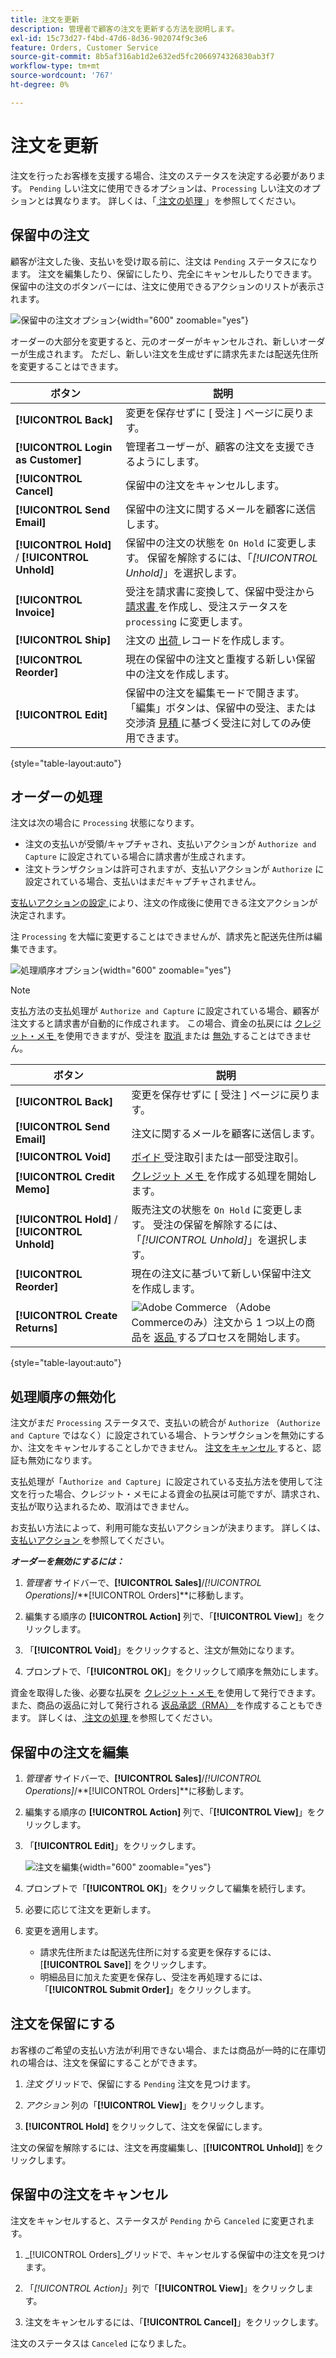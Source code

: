 ```yaml
---
title: 注文を更新
description: 管理者で顧客の注文を更新する方法を説明します。
exl-id: 15c73d27-f4bd-47d6-8d36-902074f9c3e6
feature: Orders, Customer Service
source-git-commit: 8b5af316ab1d2e632ed5fc2066974326830ab3f7
workflow-type: tm+mt
source-wordcount: '767'
ht-degree: 0%

---
```


# 注文を更新

注文を行ったお客様を支援する場合、注文のステータスを決定する必要があります。 `Pending` しい注文に使用できるオプションは、`Processing` しい注文のオプションとは異なります。 詳しくは、「[ 注文の処理 ](order-processing.md)」を参照してください。

## 保留中の注文

顧客が注文した後、支払いを受け取る前に、注文は `Pending` ステータスになります。 注文を編集したり、保留にしたり、完全にキャンセルしたりできます。 保留中の注文のボタンバーには、注文に使用できるアクションのリストが表示されます。

![ 保留中の注文オプション ](./assets/order-button-bar-pending.png){width="600" zoomable="yes"}

オーダーの大部分を変更すると、元のオーダーがキャンセルされ、新しいオーダーが生成されます。 ただし、新しい注文を生成せずに請求先または配送先住所を変更することはできます。

| ボタン | 説明 |
|--- |--- |
| **[!UICONTROL Back]** | 変更を保存せずに [ 受注 ] ページに戻ります。 |
| **[!UICONTROL Login as Customer]** | 管理者ユーザーが、顧客の注文を支援できるようにします。 |
| **[!UICONTROL Cancel]** | 保留中の注文をキャンセルします。 |
| **[!UICONTROL Send Email]** | 保留中の注文に関するメールを顧客に送信します。 |
| **[!UICONTROL Hold]** / **[!UICONTROL Unhold]** | 保留中の注文の状態を `On Hold` に変更します。 保留を解除するには、「_[!UICONTROL Unhold]_」を選択します。 |
| **[!UICONTROL Invoice]** | 受注を請求書に変換して、保留中受注から [ 請求書 ](invoices.md#create-an-invoice) を作成し、受注ステータスを `processing` に変更します。 |
| **[!UICONTROL Ship]** | 注文の [ 出荷 ](shipments.md#create-a-shipment) レコードを作成します。 |
| **[!UICONTROL Reorder]** | 現在の保留中の注文と重複する新しい保留中の注文を作成します。 |
| **[!UICONTROL Edit]** | 保留中の注文を編集モードで開きます。 「編集」ボタンは、保留中の受注、または交渉済 [ 見積 ](../b2b/quotes.md) に基づく受注に対してのみ使用できます。 |

{style="table-layout:auto"}

## オーダーの処理

注文は次の場合に `Processing` 状態になります。

* 注文の支払いが受領/キャプチャされ、支払いアクションが `Authorize and Capture` に設定されている場合に請求書が生成されます。
* 注文トランザクションは許可されますが、支払いアクションが `Authorize` に設定されている場合、支払いはまだキャプチャされません。

[ 支払いアクションの設定 ](../configuration-reference/sales/payment-methods.md#payment-actions) により、注文の作成後に使用できる注文アクションが決定されます。

注 `Processing` を大幅に変更することはできませんが、請求先と配送先住所は編集できます。

![ 処理順序オプション ](./assets/order-button-bar-processing.png){width="600" zoomable="yes"}

>[!NOTE]
>
>支払方法の支払処理が `Authorize and Capture` に設定されている場合、顧客が注文すると請求書が自動的に作成されます。 この場合、資金の払戻には [ クレジット・メモ ](credit-memo-create.md) を使用できますが、受注を [ 取消 ](#cancel-a-pending-order) または [ 無効 ](#void-a-processing-order) することはできません。

| ボタン | 説明 |
|--- |--- |
| **[!UICONTROL Back]** | 変更を保存せずに [ 受注 ] ページに戻ります。 |
| **[!UICONTROL Send Email]** | 注文に関するメールを顧客に送信します。 |
| **[!UICONTROL Void]** | [ ボイド ](#void-a-processing-order) 受注取引または一部受注取引。 |
| **[!UICONTROL Credit Memo]** | [ クレジット メモ ](credit-memo-create.md) を作成する処理を開始します。 |
| **[!UICONTROL Hold]** / **[!UICONTROL Unhold]** | 販売注文の状態を `On Hold` に変更します。 受注の保留を解除するには、「_[!UICONTROL Unhold]_」を選択します。 |
| **[!UICONTROL Reorder]** | 現在の注文に基づいて新しい保留中注文を作成します。 |
| **[!UICONTROL Create Returns]** | ![Adobe Commerce](../assets/adobe-logo.svg) （Adobe Commerceのみ）注文から 1 つ以上の商品を [ 返品 ](returns.md) するプロセスを開始します。 |

{style="table-layout:auto"}

## 処理順序の無効化

注文がまだ `Processing` ステータスで、支払いの統合が `Authorize` （`Authorize and Capture` ではなく）に設定されている場合、トランザクションを無効にするか、注文をキャンセルすることしかできません。 [ 注文をキャンセル ](#cancel-a-pending-order) すると、認証も無効になります。

支払処理が「`Authorize and Capture`」に設定されている支払方法を使用して注文を行った場合、クレジット・メモによる資金の払戻は可能ですが、請求され、支払が取り込まれるため、取消はできません。

お支払い方法によって、利用可能な支払いアクションが決まります。 詳しくは、[ 支払いアクション ](../configuration-reference/sales/payment-methods.md#payment-actions) を参照してください。

**_オーダーを無効にするには：_**

1. _管理者_ サイドバーで、**[!UICONTROL Sales]**/_[!UICONTROL Operations]_/**[!UICONTROL Orders]**に移動します。

1. 編集する順序の **[!UICONTROL Action]** 列で、「**[!UICONTROL View]**」をクリックします。

1. 「**[!UICONTROL Void]**」をクリックすると、注文が無効になります。

1. プロンプトで、「**[!UICONTROL OK]**」をクリックして順序を無効にします。

資金を取得した後、必要な払戻を [ クレジット・メモ ](credit-memo-create.md) を使用して発行できます。 また、商品の返品に対して発行される [ 返品承認（RMA） ](returns.md) を作成することもできます。 詳しくは、[ 注文の処理 ](order-processing.md) を参照してください。

## 保留中の注文を編集

1. _管理者_ サイドバーで、**[!UICONTROL Sales]**/_[!UICONTROL Operations]_/**[!UICONTROL Orders]**に移動します。

1. 編集する順序の **[!UICONTROL Action]** 列で、「**[!UICONTROL View]**」をクリックします。

1. 「**[!UICONTROL Edit]**」をクリックします。

   ![ 注文を編集 ](./assets/order-edit.png){width="600" zoomable="yes"}

1. プロンプトで「**[!UICONTROL OK]**」をクリックして編集を続行します。

1. 必要に応じて注文を更新します。

1. 変更を適用します。
   * 請求先住所または配送先住所に対する変更を保存するには、[**[!UICONTROL Save]**] をクリックします。
   * 明細品目に加えた変更を保存し、受注を再処理するには、「**[!UICONTROL Submit Order]**」をクリックします。

## 注文を保留にする

お客様のご希望の支払い方法が利用できない場合、または商品が一時的に在庫切れの場合は、注文を保留にすることができます。

1. _注文_ グリッドで、保留にする `Pending` 注文を見つけます。

1. _アクション_ 列の「**[!UICONTROL View]**」をクリックします。

1. **[!UICONTROL Hold]** をクリックして、注文を保留にします。

注文の保留を解除するには、注文を再度編集し、[**[!UICONTROL Unhold]**] をクリックします。

## 保留中の注文をキャンセル

注文をキャンセルすると、ステータスが `Pending` から `Canceled` に変更されます。

1. _[!UICONTROL Orders]_グリッドで、キャンセルする保留中の注文を見つけます。

1. 「_[!UICONTROL Action]_」列で「**[!UICONTROL View]**」をクリックします。

1. 注文をキャンセルするには、「**[!UICONTROL Cancel]**」をクリックします。

注文のステータスは `Canceled` になりました。
